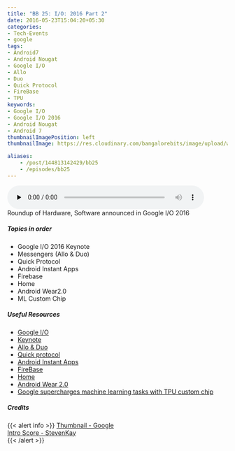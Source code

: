 ```yaml
---
title: "BB 25: I/O: 2016 Part 2"
date: 2016-05-23T15:04:20+05:30
categories:
- Tech-Events
- google
tags:
- Android7
- Android Nougat
- Google I/O
- Allo
- Duo
- Quick Protocol
- FireBase
- TPU
keywords:
- Google I/O
- Google I/O 2016
- Android Nougat
- Android 7
thumbnailImagePosition: left
thumbnailImage: https://res.cloudinary.com/bangalorebits/image/upload/w_800,h_800,c_fill,r_50,bo_4px_solid_black/v1517410307/bb-episode-assets/bb24-thumbnail.png

aliases:
    - /post/144813142429/bb25
    - /episodes/bb25
---
```

<audio controls="controls" controls style="width: 450px;" preload="none" id="audio_player"><source  src='https://bangalorebits.s3.amazonaws.com/2016/BB_EP25_2016-22.mp3' type="audio/mp3">  </audio>
<BR>
Roundup of Hardware, Software announced in Google I/O 2016
<!--more-->
##### Topics in order
- Google I/O 2016 Keynote
- Messengers (Allo & Duo)
- Quick Protocol
- Android Instant Apps
- Firebase
- Home
- Android Wear2.0
- ML Custom Chip


##### Useful Resources

*   [Google I/O](https://events.google.com/io2016/)
*   [Keynote](https://www.youtube.com/watch?v=862r3XS2YB0)
*   [Allo & Duo](https://googleblog.blogspot.in/2016/05/allo-duo-apps-messaging-video.html)
*   [Quick protocol](https://blog.chromium.org/2015/04/a-quic-update-on-googles-experimental.html)
*   [Android Instant Apps](http://venturebeat.com/2016/05/18/google-unveils-android-instant-apps-that-launch-immediately-no-installation-required/)
*   [FireBase](http://techcrunch.com/2016/05/18/google-turns-firebase-into-its-unified-platform-for-mobile-developers/)
*   [Home](https://home.google.com)
*   [Android Wear 2.0](https://www.android.com/intl/en_in/wear/)
*   [Google supercharges machine learning tasks with TPU custom chip](https://cloudplatform.googleblog.com/2016/05/Google-supercharges-machine-learning-tasks-with-custom-chip.html)

##### Credits

{{< alert info  >}}
  [Thumbnail - Google](https://events.google.com/io2016/) <BR>
  [Intro Score - StevenKay](https://plus.google.com/+StevenKay_Detachment)<BR>
{{< /alert >}}

